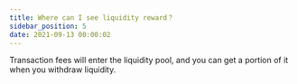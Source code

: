 ```yaml
---
title: Where can I see liquidity reward？
sidebar_position: 5
date: 2021-09-13 00:00:02
---
```


Transaction fees will enter the liquidity pool, and you can get a portion of it when you withdraw liquidity.
